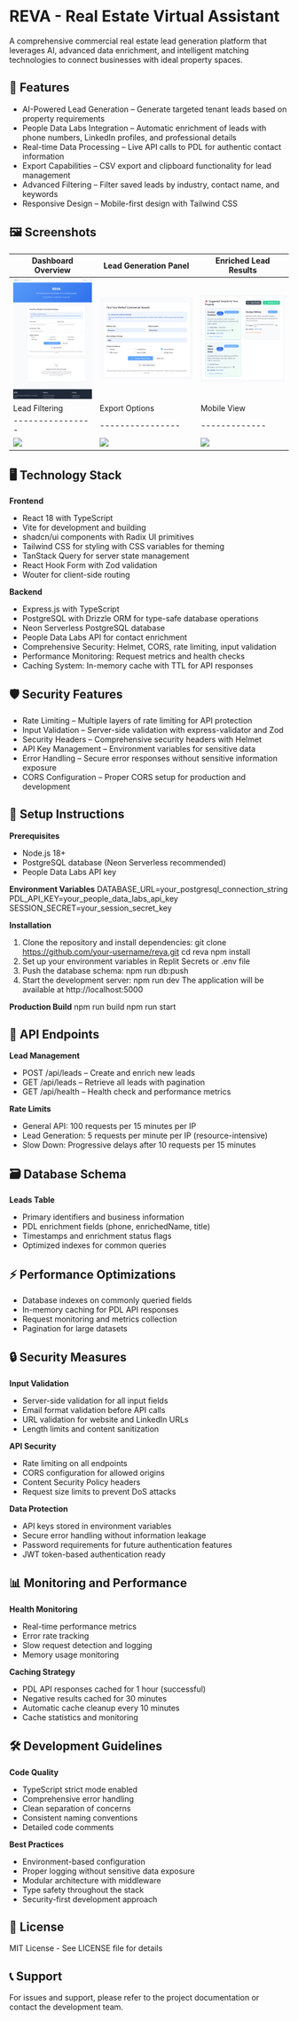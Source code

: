 # REVA - Real Estate Virtual Assistant

A comprehensive commercial real estate lead generation platform that leverages AI, advanced data enrichment, and intelligent matching technologies to connect businesses with ideal property spaces.

## 🔧 Features
- AI-Powered Lead Generation – Generate targeted tenant leads based on property requirements
- People Data Labs Integration – Automatic enrichment of leads with phone numbers, LinkedIn profiles, and professional details
- Real-time Data Processing – Live API calls to PDL for authentic contact information
- Export Capabilities – CSV export and clipboard functionality for lead management
- Advanced Filtering – Filter saved leads by industry, contact name, and keywords
- Responsive Design – Mobile-first design with Tailwind CSS

## 🖼️ Screenshots
| Dashboard Overview | Lead Generation Panel | Enriched Lead Results |
|--------------------|-----------------------|-----------------------|
| ![](./screenshots/dashboard-overview.png) | ![](./screenshots/lead-generation-form.png) | ![](./screenshots/lead-results-enriched.png) |
| Lead Filtering | Export Options | Mobile View |
|----------------|----------------|-------------|
| ![](./screenshots/lead-filtering.png) | ![](./screenshots/export-options.png) | ![](./screenshots/mobile-view.png) |

## 🖥️ Technology Stack
**Frontend**
- React 18 with TypeScript
- Vite for development and building
- shadcn/ui components with Radix UI primitives
- Tailwind CSS for styling with CSS variables for theming
- TanStack Query for server state management
- React Hook Form with Zod validation
- Wouter for client-side routing

**Backend**
- Express.js with TypeScript
- PostgreSQL with Drizzle ORM for type-safe database operations
- Neon Serverless PostgreSQL database
- People Data Labs API for contact enrichment
- Comprehensive Security: Helmet, CORS, rate limiting, input validation
- Performance Monitoring: Request metrics and health checks
- Caching System: In-memory cache with TTL for API responses

## 🛡️ Security Features
- Rate Limiting – Multiple layers of rate limiting for API protection
- Input Validation – Server-side validation with express-validator and Zod
- Security Headers – Comprehensive security headers with Helmet
- API Key Management – Environment variables for sensitive data
- Error Handling – Secure error responses without sensitive information exposure
- CORS Configuration – Proper CORS setup for production and development

## 🚀 Setup Instructions
**Prerequisites**
- Node.js 18+
- PostgreSQL database (Neon Serverless recommended)
- People Data Labs API key

**Environment Variables**
DATABASE_URL=your_postgresql_connection_string
PDL_API_KEY=your_people_data_labs_api_key
SESSION_SECRET=your_session_secret_key

**Installation**
1. Clone the repository and install dependencies:
   git clone https://github.com/your-username/reva.git
   cd reva
   npm install
2. Set up your environment variables in Replit Secrets or .env file
3. Push the database schema:
   npm run db:push
4. Start the development server:
   npm run dev
   The application will be available at http://localhost:5000

**Production Build**
npm run build
npm run start

## 📡 API Endpoints
**Lead Management**
- POST /api/leads – Create and enrich new leads
- GET /api/leads – Retrieve all leads with pagination
- GET /api/health – Health check and performance metrics

**Rate Limits**
- General API: 100 requests per 15 minutes per IP
- Lead Generation: 5 requests per minute per IP (resource-intensive)
- Slow Down: Progressive delays after 10 requests per 15 minutes

## 🗃️ Database Schema
**Leads Table**
- Primary identifiers and business information
- PDL enrichment fields (phone, enrichedName, title)
- Timestamps and enrichment status flags
- Optimized indexes for common queries

## ⚡ Performance Optimizations
- Database indexes on commonly queried fields
- In-memory caching for PDL API responses
- Request monitoring and metrics collection
- Pagination for large datasets

## 🔒 Security Measures
**Input Validation**
- Server-side validation for all input fields
- Email format validation before API calls
- URL validation for website and LinkedIn URLs
- Length limits and content sanitization

**API Security**
- Rate limiting on all endpoints
- CORS configuration for allowed origins
- Content Security Policy headers
- Request size limits to prevent DoS attacks

**Data Protection**
- API keys stored in environment variables
- Secure error handling without information leakage
- Password requirements for future authentication features
- JWT token-based authentication ready

## 📊 Monitoring and Performance
**Health Monitoring**
- Real-time performance metrics
- Error rate tracking
- Slow request detection and logging
- Memory usage monitoring

**Caching Strategy**
- PDL API responses cached for 1 hour (successful)
- Negative results cached for 30 minutes
- Automatic cache cleanup every 10 minutes
- Cache statistics and monitoring

## 🛠️ Development Guidelines
**Code Quality**
- TypeScript strict mode enabled
- Comprehensive error handling
- Clean separation of concerns
- Consistent naming conventions
- Detailed code comments

**Best Practices**
- Environment-based configuration
- Proper logging without sensitive data exposure
- Modular architecture with middleware
- Type safety throughout the stack
- Security-first development approach

## 📄 License
MIT License - See LICENSE file for details

## 📞 Support
For issues and support, please refer to the project documentation or contact the development team.
